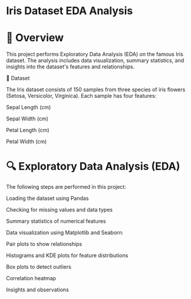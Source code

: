 # Iris Dataset EDA Analysis

 # 📌 Overview

This project performs Exploratory Data Analysis (EDA) on the famous Iris dataset. The analysis includes data visualization, summary statistics, and insights into the dataset's features and relationships.

📂 Dataset

The Iris dataset consists of 150 samples from three species of iris flowers (Setosa, Versicolor, Virginica). Each sample has four features:

Sepal Length (cm)

Sepal Width (cm)

Petal Length (cm)

Petal Width (cm)

# 🔍 Exploratory Data Analysis (EDA)

The following steps are performed in this project:

Loading the dataset using Pandas

Checking for missing values and data types

Summary statistics of numerical features

Data visualization using Matplotlib and Seaborn:

Pair plots to show relationships

Histograms and KDE plots for feature distributions

Box plots to detect outliers

Correlation heatmap

Insights and observations
